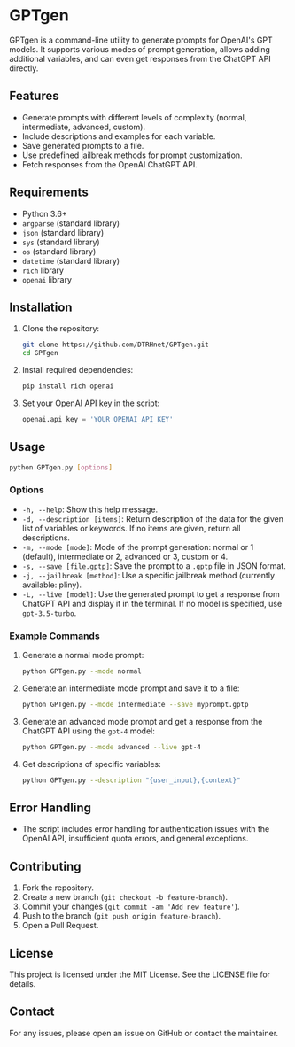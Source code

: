 # GPTgen

GPTgen is a command-line utility to generate prompts for OpenAI's GPT models. It supports various modes of prompt generation, allows adding additional variables, and can even get responses from the ChatGPT API directly.

## Features

- Generate prompts with different levels of complexity (normal, intermediate, advanced, custom).
- Include descriptions and examples for each variable.
- Save generated prompts to a file.
- Use predefined jailbreak methods for prompt customization.
- Fetch responses from the OpenAI ChatGPT API.

## Requirements

- Python 3.6+
- `argparse` (standard library)
- `json` (standard library)
- `sys` (standard library)
- `os` (standard library)
- `datetime` (standard library)
- `rich` library
- `openai` library

## Installation

1. Clone the repository:
    ```sh
    git clone https://github.com/DTRHnet/GPTgen.git
    cd GPTgen
    ```

2. Install required dependencies:
    ```sh
    pip install rich openai
    ```

3. Set your OpenAI API key in the script:
    ```python
    openai.api_key = 'YOUR_OPENAI_API_KEY'
    ```

## Usage

```sh
python GPTgen.py [options]
```

### Options

- `-h, --help`: Show this help message.
- `-d, --description [items]`: Return description of the data for the given list of variables or keywords. If no items are given, return all descriptions.
- `-m, --mode [mode]`: Mode of the prompt generation: normal or 1 (default), intermediate or 2, advanced or 3, custom or 4.
- `-s, --save [file.gptp]`: Save the prompt to a `.gptp` file in JSON format.
- `-j, --jailbreak [method]`: Use a specific jailbreak method (currently available: pliny).
- `-L, --live [model]`: Use the generated prompt to get a response from ChatGPT API and display it in the terminal. If no model is specified, use `gpt-3.5-turbo`.

### Example Commands

1. Generate a normal mode prompt:
    ```sh
    python GPTgen.py --mode normal
    ```

2. Generate an intermediate mode prompt and save it to a file:
    ```sh
    python GPTgen.py --mode intermediate --save myprompt.gptp
    ```

3. Generate an advanced mode prompt and get a response from the ChatGPT API using the `gpt-4` model:
    ```sh
    python GPTgen.py --mode advanced --live gpt-4
    ```

4. Get descriptions of specific variables:
    ```sh
    python GPTgen.py --description "{user_input},{context}"
    ```

## Error Handling

- The script includes error handling for authentication issues with the OpenAI API, insufficient quota errors, and general exceptions.

## Contributing

1. Fork the repository.
2. Create a new branch (`git checkout -b feature-branch`).
3. Commit your changes (`git commit -am 'Add new feature'`).
4. Push to the branch (`git push origin feature-branch`).
5. Open a Pull Request.

## License

This project is licensed under the MIT License. See the LICENSE file for details.

## Contact

For any issues, please open an issue on GitHub or contact the maintainer.

